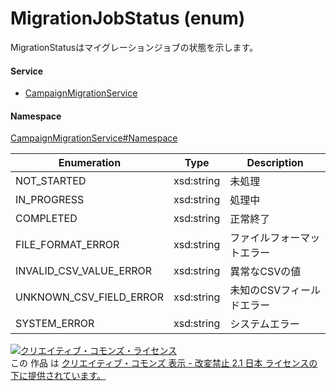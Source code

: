 

# MigrationJobStatus (enum)

MigrationStatusはマイグレーションジョブの状態を示します。

#### Service

+ [CampaignMigrationService](../../services/CampaignMigrationService.md)

#### Namespace

[CampaignMigrationService#Namespace](../../services/CampaignMigrationService.md#namespace)

| Enumeration  |       Type       |          Description          |
| ------------ | ---------------- | ----------------------------- |
| NOT_STARTED | xsd:string | 未処理 |
| IN_PROGRESS | xsd:string | 処理中 |
| COMPLETED | xsd:string | 正常終了 |
| FILE_FORMAT_ERROR | xsd:string | ファイルフォーマットエラー |
| INVALID_CSV_VALUE_ERROR | xsd:string | 異常なCSVの値 |
| UNKNOWN_CSV_FIELD_ERROR | xsd:string | 未知のCSVフィールドエラー |
| SYSTEM_ERROR | xsd:string | システムエラー |

<a rel="license" href="http://creativecommons.org/licenses/by-nd/2.1/jp/"><img alt="クリエイティブ・コモンズ・ライセンス" style="border-width:0" src="https://i.creativecommons.org/l/by-nd/2.1/jp/88x31.png" /></a><br />この 作品 は <a rel="license" href="http://creativecommons.org/licenses/by-nd/2.1/jp/">クリエイティブ・コモンズ 表示 - 改変禁止 2.1 日本 ライセンスの下に提供されています。</a>
